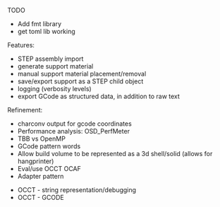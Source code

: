 TODO

- Add fmt library
- get toml lib working

Features:
- STEP assembly import
- generate support material
- manual support material placement/removal
- save/export support as a STEP child object
- logging (verbosity levels)
- export GCode as structured data, in addition to raw text

Refinement:
- charconv output for gcode coordinates
- Performance analysis: OSD_PerfMeter
- TBB vs OpenMP
- GCode pattern words
- Allow build volume to be represented as a 3d shell/solid (allows for hangprinter)
- Eval/use OCCT OCAF
- Adapter pattern
 + OCCT - string representation/debugging
 + OCCT - GCODE
